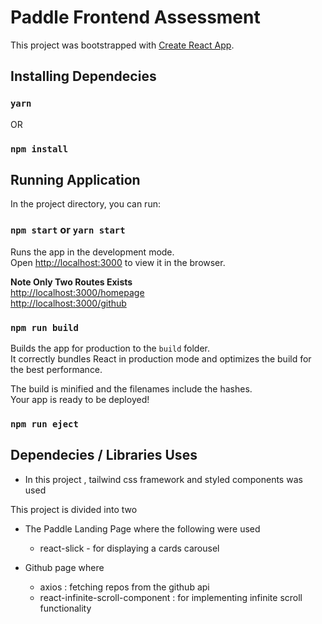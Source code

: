 # Paddle Frontend Assessment

This project was bootstrapped with [Create React App](https://github.com/facebook/create-react-app).

## Installing Dependecies

### `yarn`

OR

### `npm install`

## Running Application

In the project directory, you can run:

### `npm start` or `yarn start`

Runs the app in the development mode.\
Open [http://localhost:3000](http://localhost:3000) to view it in the browser.

**Note Only Two Routes Exists** \
[http://localhost:3000/homepage](http://localhost:3000/honepage) \
[http://localhost:3000/github](http://localhost:3000/github)

### `npm run build`

Builds the app for production to the `build` folder.\
It correctly bundles React in production mode and optimizes the build for the best performance.

The build is minified and the filenames include the hashes.\
Your app is ready to be deployed!

### `npm run eject`

## Dependecies / Libraries Uses

- In this project , tailwind css framework and styled components was used

This project is divided into two

- The Paddle Landing Page where the following were used

  - react-slick - for displaying a cards carousel

- Github page where

  - axios : fetching repos from the github api
  - react-infinite-scroll-component : for implementing infinite scroll functionality
